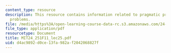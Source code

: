 ```yaml
---
content_type: resource
description: This resource contains information related to pragmatic pretense & frege
  problems.
file: /media/https%3A/open-learning-course-data-rc.s3.amazonaws.com/24-251-introduction-to-philosophy-of-language-fall-2011/d4ac9892d0ce13fa982af2042068827f_MIT24_251F11_lec25.pdf
file_type: application/pdf
resourcetype: Document
title: MIT24_251F11_lec25.pdf
uid: d4ac9892-d0ce-13fa-982a-f2042068827f
---
```

